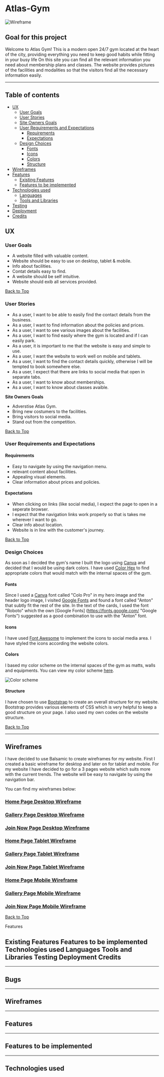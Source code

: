# Atlas-Gym
![Wireframe](https://i.imgur.com/n7F0UTK.png)

## Goal for this project

Welcome to Atlas Gym! This is a modern open 24/7 gym located at the heart of the city, 
providing everything you need to keep good habits while fitting in your busy life
On this site you can find all the relevant information you need about membership plans and classes.
 The website provides pictures of the facilities and modalities so that the visitors find all the necessary information easily.

---
<a></a>
## Table of contents 
* [UX](#ux)
    * [User Goals](#user-goals)
    * [User Stories](#user-stories)
    * [Site Owners Goals](#site-owners-goals)
    * [User Requirements and Expectations](#user-requirements-and-expectations)
        * [Requirements](#requirements)
        * [Expectations](#expectations)
    * [Design Choices](#design-choices)
        * [Fonts](#fonts)
        * [Icons](#icons)
        * [Colors](#colors)
        * [Structure](#structure)
* [Wireframes](#wireframes)
* [Features](#features)
    * [Existing Features](#existing-features)
    * [Features to be implemented](#features-to-be-implemented)
* [Technologies used](#technologies-used)
    * [Languages](#languages)
    * [Tools and Libraries](#tools-and-libraries)
* [Testing](#testing)
* [Deployment](#deployment)
* [Credits](#credits)


<a name="ux"></a>
 ## UX 
 ###  **User Goals**

- A website filled with valuable content.
- Website should be easy to use on desktop, tablet & mobile.
- Info about facilities.
- Contat details easy to find.
- A website should be self intuitive.
- Website should exib all services provided.

[Back to Top](#table-of-contents)

### **User Stories**

- As a user, I want to be able to easily find the contact details from the business.
- As a user, I want to find information about the policies and prices.
- As a user, I want to see various images about the facilities.
- As a user, I want to find easily where the gym is located and if I can easily park.
- As a user, it is important to me that the website is easy and simple to use.
- As a user, I want the website to work well on mobile and tablets.
- As a user, I want to find the contact details quickly, otherwise I will be tempted to book somewhere else.
- As a user, I expect that there are links to social media that open in separate tabs.
- As a user, I want to know about memberships.
- As a user, I want to know about classes avaible.

 **Site Owners Goals**

- Adverstise Atlas Gym.
- Bring new costumers to the facilities.
- Bring visitors to social media.
- Stand out from the competition.

[Back to Top](#table-of-contents)
 
### **User Requirements and Expectations**

#### **Requirements**

- Easy to navigate by using the navigation menu.
- relevant content about facilities.
- Appealing visual elements.
- Clear information about prices and policies.

#### **Expectations**

- When clicking on links (like social media), I expect the page to open in a seperate browser.
- I expect that the navigation links work properly so that is takes me wherever I want to go.
- Clear info about location.
- Website is in line with the customer's journey.

[Back to Top](#table-of-contents)

### **Design Choices**

As soon as I decided the gym's name I built the logo using [Canva](https://www.canva.com/ "Canva") and decided that I would be using dark colors. I have used [Color Hex](https://www.color-hex.com/ "Color Hex") to find appropriate colors that would match with the internal spaces of the gym.

#### Fonts

Since I used a [Canva](https://www.canva.com/ "Canva") font called "Colo Pro" in my hero image and the header logo image, I visited [Google Fonts](https://fonts.google.com/ "Google Fonts") and found a font called "Anton" that subtly fit the rest of the site. In the text of the cards, I used the font "Roboto" which the own [Google Fonts] (https://fonts.google.com/ "Google Fonts") suggested as a good combination to use with the "Anton" font. 

<a></a>
#### Icons

I have used [Font Awesome](https://fontawesome.com/ "Font Awesome") to implement the icons to social media area. I have styled the icons according the website colors.

#### Colors

I based my color scheme on the internal spaces of the gym as matts, walls and equipments.
You can view my color scheme [here](https://colorhunt.co/palette/272408).


![Color scheme](https://i.imgur.com/9o10oZt.png)


#### Structure

I have chosen to use [Bootstrap](https://getbootstrap.com/) to create an overall structure for my website. 
Bootstrap provides various elements of CSS which is very helpful to keep a good structure on your page. I also used my own codes on the website structure.

[Back to Top](#table-of-contents)

---

## Wireframes

I have decided to use Balsamic to create wireframes for my website. First I created a basic wireframe for desktop and later on for tablet and mobile. For my website I have decided to go for a 3 pages website which suits more with the current trends. The website will be easy to navigate by using the navigation bar.

You can find my wireframes below:


### [Home Page Desktop Wireframe](wireframes/home-desktop.png)
### [Gallery Page Desktop Wireframe](wireframes/gallery-desktop.png)
### [Join Now Page Desktop Wireframe](wireframes/join-desktop.png)


### [Home Page Tablet Wireframe](wireframes/home-tablet.png)
### [Gallery Page Tablet Wireframe]()
### [Join Now Page Tablet Wireframe]()

### [Home Page Mobile Wireframe]()
### [Gallery Page Mobile Wireframe]()
### [Join Now Page Mobile Wireframe]()

[Back to Top](#table-of-contents)




Features


Existing Features
Features to be implemented
Technologies used
Languages
Tools and Libraries
Testing
Deployment
Credits
---


---

## Bugs

---

## Wireframes

---

## Features

---

## Features to be implemented

---

## Technologies used